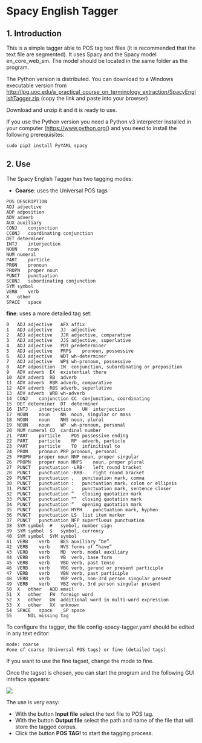 # Spacy English Tagger

## 1. Introduction

This is a simple tagger able to POS tag text files (it is recommended that the text file are segmented). It uses Spacy and the Spacy model en_core_web_sm. The model should be located in the same folder as the program.

The Python version is distributed. You can download to a Windows executable version from http://lpg.uoc.edu/a_practical_course_on_terminology_extraction/SpacyEnglishTagger.zip 
(copy the link and paste into your browser)

Download and unzip it and it is ready to use.

If you use the Python version you need a Python v3 interpreter installed in your computer (https://www.python.org/) and you need to install the following prerequisites:

```sudo pip3 install PyYAML spacy```

## 2. Use

The Spacy English Tagger has two tagging modes:

* **Coarse**: uses the Universal POS tags

```
POS	DESCRIPTION
ADJ	adjective
ADP	adposition
ADV	adverb
AUX	auxiliary
CONJ	conjunction
CCONJ	coordinating conjunction
DET	determiner
INTJ	interjection
NOUN	noun
NUM	numeral
PART	particle
PRON	pronoun
PROPN	proper noun
PUNCT	punctuation
SCONJ	subordinating conjunction
SYM	symbol
VERB	verb
X	other
SPACE	space

```
**fine**: uses a more detailed tag set:

```
0	ADJ	adjective	AFX	affix
1	ADJ	adjective	JJ	adjective
2	ADJ	adjective	JJR	adjective, comparative
3	ADJ	adjective	JJS	adjective, superlative
4	ADJ	adjective	PDT	predeterminer
5	ADJ	adjective	PRP$	pronoun, possessive
6	ADJ	adjective	WDT	wh-determiner
7	ADJ	adjective	WP$	wh-pronoun, possessive
8	ADP	adposition	IN	conjunction, subordinating or preposition
9	ADV	adverb	EX	existential there
10	ADV	adverb	RB	adverb
11	ADV	adverb	RBR	adverb, comparative
12	ADV	adverb	RBS	adverb, superlative
13	ADV	adverb	WRB	wh-adverb
14	CONJ	conjunction	CC	conjunction, coordinating
15	DET	determiner	DT	determiner
16	INTJ	interjection	UH	interjection
17	NOUN	noun	NN	noun, singular or mass
18	NOUN	noun	NNS	noun, plural
19	NOUN	noun	WP	wh-pronoun, personal
20	NUM	numeral	CD	cardinal number
21	PART	particle	POS	possessive ending
22	PART	particle	RP	adverb, particle
23	PART	particle	TO	infinitival to
24	PRON	pronoun	PRP	pronoun, personal
25	PROPN	proper noun	NNP	noun, proper singular
26	PROPN	proper noun	NNPS	noun, proper plural
27	PUNCT	punctuation	-LRB-	left round bracket
28	PUNCT	punctuation	-RRB-	right round bracket
29	PUNCT	punctuation	,	punctuation mark, comma
30	PUNCT	punctuation	:	punctuation mark, colon or ellipsis
31	PUNCT	punctuation	.	punctuation mark, sentence closer
32	PUNCT	punctuation	”	closing quotation mark
33	PUNCT	punctuation	“”	closing quotation mark
34	PUNCT	punctuation	“	opening quotation mark
35	PUNCT	punctuation	HYPH	punctuation mark, hyphen
36	PUNCT	punctuation	LS	list item marker
37	PUNCT	punctuation	NFP	superfluous punctuation
38	SYM	symbol	#	symbol, number sign
39	SYM	symbol	$	symbol, currency
40	SYM	symbol	SYM	symbol
41	VERB	verb	BES	auxiliary “be”
42	VERB	verb	HVS	forms of “have”
43	VERB	verb	MD	verb, modal auxiliary
44	VERB	verb	VB	verb, base form
45	VERB	verb	VBD	verb, past tense
46	VERB	verb	VBG	verb, gerund or present participle
47	VERB	verb	VBN	verb, past participle
48	VERB	verb	VBP	verb, non-3rd person singular present
49	VERB	verb	VBZ	verb, 3rd person singular present
50	X	other	ADD	email
51	X	other	FW	foreign word
52	X	other	GW	additional word in multi-word expression
53	X	other	XX	unknown
54	SPACE	space	_SP	space
55		NIL	missing tag			
```

To configure the tagger, the file config-spacy-tagger.yaml should be edited in any text editor:

```
mode: coarse
#one of coarse (Universal POS tags) or fine (detailed tags)
```

If you want to use the fine tagset, change the mode to fine.


Once the tagset is chosen, you can start the program and the following GUI inteface appears:

![](https://github.com/aoliverg/a_practical_course_on_terminology_extraction/blob/main/SpacyEnglishTagger/SpacyEnglishTagger.PNG)

The use is very easy:

* With the button **Input file** select the text file to POS tag.
* With the button **Output file** select the path and name of the file that will store the tagged corpus.
* Click the button **POS TAG!** to start the tagging process.


